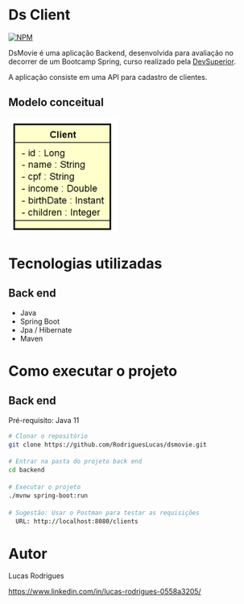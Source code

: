 # Ds Client
[![NPM](https://img.shields.io/npm/l/react)](https://github.com/RodriguesLucas/dsClient/blob/main/LICENSE) 

DsMovie é uma aplicação Backend, desenvolvida para avaliação no decorrer de um Bootcamp Spring, curso realizado pela [DevSuperior](https://learn.devsuperior.com/).

A aplicação consiste em uma API para cadastro de clientes.
## Modelo conceitual
![Modelo Conceitual](https://github.com/RodriguesLucas/dsClient/blob/main/ASSETS/ModeloConceitual.png)

# Tecnologias utilizadas
## Back end
- Java
- Spring Boot
- Jpa / Hibernate
- Maven

# Como executar o projeto
## Back end
Pré-requisito: Java 11

```bash
# Clonar o repositório
git clone https://github.com/RodriguesLucas/dsmovie.git

# Entrar na pasta do projeto back end
cd backend

# Executar o projeto
./mvnw spring-boot:run

# Sugestão: Usar o Postman para testar as requisições
  URL: http://localhost:8080/clients
```
# Autor
Lucas Rodrigues

https://www.linkedin.com/in/lucas-rodrigues-0558a3205/
